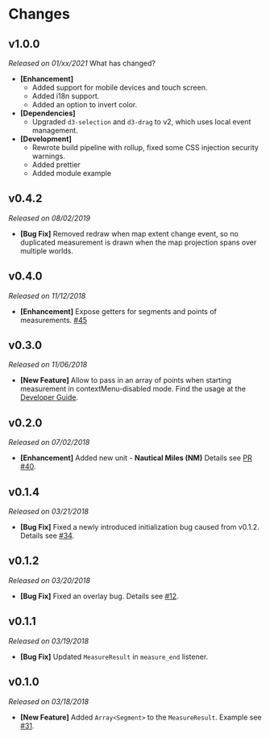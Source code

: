 # Changes
## v1.0.0
*Released on 01/xx/2021*
What has changed?
- **[Enhancement]**
  - Added support for mobile devices and touch screen.
  - Added i18n support.
  - Added an option to invert color.
- **[Dependencies]** 
  - Upgraded `d3-selection` and `d3-drag` to v2, which uses local event management.
- **[Development]** 
  - Rewrote build pipeline with rollup, fixed some CSS injection security warnings.
  - Added prettier
  - Added module example

## v0.4.2
*Released on 08/02/2019*
- **[Bug Fix]** Removed redraw when map extent change event, so no duplicated measurement is drawn when the map projection spans over multiple worlds.

## v0.4.0
*Released on 11/12/2018*
- **[Enhancement]**  Expose getters for segments and points of measurements. [#45](https://github.com/zhenyanghua/MeasureTool-GoogleMaps-V3/issues/45)

## v0.3.0
*Released on 11/06/2018*
- **[New Feature]** Allow to pass in an array of points when starting measurement in contextMenu-disabled mode. Find the usage at the [Developer Guide](https://github.com/zhenyanghua/MeasureTool-GoogleMaps-V3/blob/master/docs/GUIDE.md#start-measurement-with-initial-points).

## v0.2.0
*Released on 07/02/2018*
- **[Enhancement]** Added new unit - **Nautical Miles (NM)** Details see [PR #40](https://github.com/zhenyanghua/MeasureTool-GoogleMaps-V3/pull/40).

## v0.1.4
*Released on 03/21/2018*
- **[Bug Fix]** Fixed a newly introduced initialization bug caused from v0.1.2. Details see [#34](https://github.com/zhenyanghua/MeasureTool-GoogleMaps-V3/issues/34).

## v0.1.2
*Released on 03/20/2018*
- **[Bug Fix]** Fixed an overlay bug. Details see [#12](https://github.com/zhenyanghua/MeasureTool-GoogleMaps-V3/issues/12).

## v0.1.1
*Released on 03/19/2018*
- **[Bug Fix]** Updated `MeasureResult` in `measure_end` listener.

## v0.1.0
*Released on 03/18/2018*
- **[New Feature]** Added `Array<Segment>` to the `MeasureResult`. Example see [#31](https://github.com/zhenyanghua/MeasureTool-GoogleMaps-V3/issues/31).
